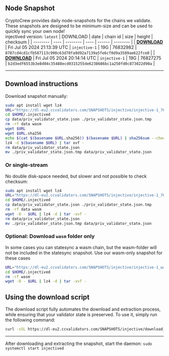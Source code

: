 ## Node Snapshot
CryptoCrew provides daily node-snapshots for the chains we validate. These snapshots are designed to be minimum-size and can be used to quickly sync your own node!  
injectived version: `latest`
| DOWNLOAD | date | chain id | size | height | checksum |
| -------- | ---- | -------- | ---- | ------ | -------- |
| **[DOWNLOAD](https://dl-eu2.ccvalidators.com/SNAPSHOTS/injective/injective-1_76832982.tar.lz4)** | Fri Jul 05 2024 21:13:39 UTC | `injective-1` | 19G | 76832982 | `8787cd4cd1cfb587113c990c63d70fa9d92a7139a5fe6cf0d9a3589ae622fce0` |
| **[DOWNLOAD](https://dl-eu2.ccvalidators.com/SNAPSHOTS/injective/injective-1_76827275.tar.lz4)** | Fri Jul 05 2024 20:14:14 UTC | `injective-1` | 19G | 76827275 | `b2d3edf6553b3e8d04c35488ecd0315255de6238686bc1a250fd0c873022d90a` |

---

## Download instructions
Download snapshot manually:
```sh
sudo apt install wget lz4
URL="https://dl-eu2.ccvalidators.com/SNAPSHOTS/injective/injective-1_76832982.tar.lz4"
cd $HOME/.injectived
cp data/priv_validator_state.json ./priv_validator_state.json.tmp
rm -rf data wasm
wget $URL
wget $URL.sha256
echo $(cat $(basename $URL.sha256)) $(basename $URL) | sha256sum --check
lz4 -d $(basename $URL) | tar xvf -
rm data/priv_validator_state.json
mv ./priv_validator_state.json.tmp data/priv_validator_state.json
```

### Or single-stream
No double disk-space needed, but slower and not possible to check checksum:
```sh
sudo apt install wget lz4
URL="https://dl-eu2.ccvalidators.com/SNAPSHOTS/injective/injective-1_76832982.tar.lz4"
cd $HOME/.injectived
cp data/priv_validator_state.json ./priv_validator_state.json.tmp
rm -rf data wasm
wget -O - $URL | lz4 -d | tar -xvf -
rm data/priv_validator_state.json
mv ./priv_validator_state.json.tmp data/priv_validator_state.json
```

### Optional: Download `wasm` folder only
In some cases you can statesync a wasm chain, but the wasm-folder will not be included in the statesync snapshot. Use our wasm-only snapshot for these cases
```sh
URL="https://dl-eu2.ccvalidators.com/SNAPSHOTS/injective/injective-1_wasm.tar.lz4"
cd $HOME/.injectived
rm -rf wasm
wget -O - $URL | lz4 -d | tar -xvf -
```



## Using the download script

The download script fully automates the download and extraction process, while ensuring that your validator state is preserved. To use it, simply run the following command:
```sh
curl -sSL https://dl-eu2.ccvalidators.com/SNAPSHOTS/injective/download_snapshot.sh | bash
```
---

After downloading and extracting the snapshot, start the daemon: `sudo systemctl start injectived`

